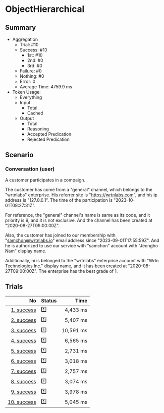# ObjectHierarchical
## Summary
  - Aggregation
    - Trial: #10
    - Success: #10
      - 1st: #10
      - 2nd: #0
      - 3rd: #0
    - Failure: #0
    - Nothing: #0
    - Error: 0
    - Average Time: 4759.9 ms
  - Token Usage:
    - Everything
    - Input
      - Total
      - Cached
    - Output
      - Total
      - Reasoning
      - Accepted Predication
      - Rejected Predication

## Scenario
### Conversation (user)
A customer participates in a compaign.

The customer has come from a "general" channel,
which belongs to the "wrtnlabs" enterprise.
His referrer site is "https://wrtnlabs.com",
and his ip address is "127.0.0.1".
The time of the participation is "2023-10-01T08:27:31Z".

For reference, the "general" channel's name is same as its code,
and it priority is 9, and it is not exclusive. And the channel
has been created at "2020-08-27T09:00:00Z".

Also, the customer has joined to our membership with
"samchon@wrtnlabs.io" email address since "2023-09-01T17:55:59Z".
And he is authorized to use our service with "samchon" account
with "Jeongho Nam" display name.

Additionally, hi is belonged to the "wrtnlabs" enterprise account
with "Wrtn Technologies Inc." display name, and it has been created at
"2020-08-27T09:00:00Z". The enterprise has the best grade of 1.

## Trials
No | Status | Time
---:|:-------|------:
[1. success](./trials/1.success.json) | 1️⃣ | 4,433 ms
[2. success](./trials/2.success.json) | 1️⃣ | 5,407 ms
[3. success](./trials/3.success.json) | 1️⃣ | 10,591 ms
[4. success](./trials/4.success.json) | 1️⃣ | 6,565 ms
[5. success](./trials/5.success.json) | 1️⃣ | 2,731 ms
[6. success](./trials/6.success.json) | 1️⃣ | 3,018 ms
[7. success](./trials/7.success.json) | 1️⃣ | 2,757 ms
[8. success](./trials/8.success.json) | 1️⃣ | 3,074 ms
[9. success](./trials/9.success.json) | 1️⃣ | 3,978 ms
[10. success](./trials/10.success.json) | 1️⃣ | 5,045 ms